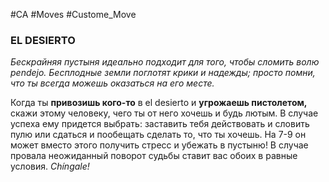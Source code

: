 #CA #Moves #Custome_Move

### EL DESIERTO
*Бескрайняя пустыня идеально подходит для того, чтобы сломить волю pendejo. Бесплодные земли поглотят крики и надежды; просто помни, что ты всегда можешь оказаться на его месте.*

Когда ты **привозишь кого-то** в el desierto и **угрожаешь пистолетом,** скажи этому человеку, чего ты от него хочешь и будь лютым. В случае успеха ему придется выбрать: заставить тебя действовать и словить пулю или сдаться и пообещать сделать то, что ты хочешь. На 7-9 он может вместо этого получить стресс и убежать в пустыню! В случае провала неожиданный поворот судьбы ставит вас обоих в равные условия. *Chíngale!*